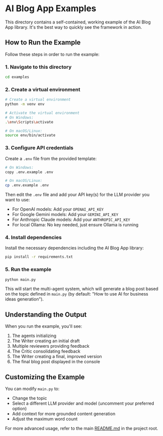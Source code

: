 # AI Blog App Examples

This directory contains a self-contained, working example of the AI Blog App library. It's the best way to quickly see the framework in action.

## How to Run the Example

Follow these steps in order to run the example:

### 1. Navigate to this directory

```bash
cd examples
```

### 2. Create a virtual environment

```bash
# Create a virtual environment
python -m venv env

# Activate the virtual environment
# On Windows:
.\env\Scripts\activate

# On macOS/Linux:
source env/bin/activate
```

### 3. Configure API credentials

Create a `.env` file from the provided template:

```bash
# On Windows:
copy .env.example .env

# On macOS/Linux:
cp .env.example .env
```

Then edit the `.env` file and add your API key(s) for the LLM provider you want to use:
- For OpenAI models: Add your `OPENAI_API_KEY`
- For Google Gemini models: Add your `GEMINI_API_KEY`
- For Anthropic Claude models: Add your `ANTHROPIC_API_KEY`
- For local Ollama: No key needed, just ensure Ollama is running

### 4. Install dependencies

Install the necessary dependencies including the AI Blog App library:

```bash
pip install -r requirements.txt
```

### 5. Run the example

```bash
python main.py
```

This will start the multi-agent system, which will generate a blog post based on the topic defined in `main.py` (by default: "How to use AI for business ideas generation").

## Understanding the Output

When you run the example, you'll see:
1. The agents initializing
2. The Writer creating an initial draft
3. Multiple reviewers providing feedback
4. The Critic consolidating feedback
5. The Writer creating a final, improved version
6. The final blog post displayed in the console

## Customizing the Example

You can modify `main.py` to:
- Change the topic
- Select a different LLM provider and model (uncomment your preferred option)
- Add context for more grounded content generation
- Adjust the maximum word count

For more advanced usage, refer to the main [README.md](../README.md) in the project root.
